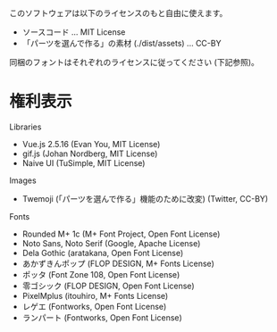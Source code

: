 このソフトウェアは以下のライセンスのもと自由に使えます。

- ソースコード ... MIT License
- 「パーツを選んで作る」の素材 (./dist/assets) ... CC-BY

同梱のフォントはそれぞれのライセンスに従ってください (下記参照)。

# 権利表示

Libraries
- Vue.js 2.5.16 (Evan You, MIT License)
- gif.js (Johan Nordberg, MIT License)
- Naive UI (TuSimple, MIT License)

Images
- Twemoji (「パーツを選んで作る」機能のために改変) (Twitter, CC-BY)

Fonts
- Rounded M+ 1c (M+ Font Project, Open Font License)
- Noto Sans, Noto Serif (Google, Apache License)
- Dela Gothic (aratakana, Open Font License)
- あかずきんポップ (FLOP DESIGN, M+ Fonts License)
- ポッタ (Font Zone 108, Open Font License)
- 零ゴシック (FLOP DESIGN, Open Font License)
- PixelMplus (itouhiro, M+ Fonts License)
- レゲエ (Fontworks, Open Font License)
- ランパート (Fontworks, Open Font License)
